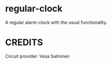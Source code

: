 # regular-clock
 A regular alarm-clock with the usual functionality. 



















# CREDITS
Circuit provider: Vesa Salminen
